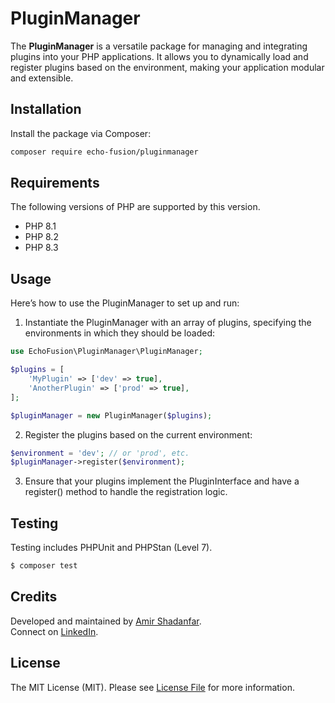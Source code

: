 # PluginManager

The **PluginManager** is a versatile package for managing and integrating plugins into your PHP applications. It allows you to dynamically load and register plugins based on the environment, making your application modular and extensible.

## Installation

Install the package via Composer:

```bash
composer require echo-fusion/pluginmanager
```

## Requirements

The following versions of PHP are supported by this version.

* PHP 8.1
* PHP 8.2
* PHP 8.3

## Usage

Here’s how to use the PluginManager to set up and run:

1. Instantiate the PluginManager with an array of plugins, specifying the environments in which they should be loaded:

```php
use EchoFusion\PluginManager\PluginManager;

$plugins = [
    'MyPlugin' => ['dev' => true],
    'AnotherPlugin' => ['prod' => true],
];

$pluginManager = new PluginManager($plugins);
```

2. Register the plugins based on the current environment:

```php
$environment = 'dev'; // or 'prod', etc.
$pluginManager->register($environment);
```

3. Ensure that your plugins implement the PluginInterface and have a register() method to handle the registration logic.

## Testing

Testing includes PHPUnit and PHPStan (Level 7).

``` bash
$ composer test
```

## Credits
Developed and maintained by [Amir Shadanfar](https://github.com/amir-shadanfar).  
Connect on [LinkedIn](https://www.linkedin.com/in/amir-shadanfar).

## License

The MIT License (MIT). Please see [License File](https://github.com/echo-fusion/middlewaremanager/blob/main/LICENSE) for more information.

